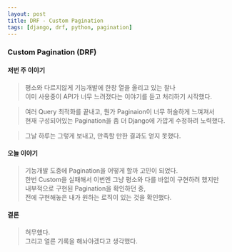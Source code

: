 ```yaml
---
layout: post
title: DRF - Custom Pagination
tags: [django, drf, python, pagination]
---
```


### Custom Pagination (DRF)

#### 저번 주 이야기

> 평소와 다르지않게 기능개발에 한창 열을 올리고 있는 찰나  
> 이미 사용중이 API가 너무 느려졌다는 이야기를 듣고 처리하기 시작했다.

> 여러 Query 최적화를 끝내고, 뭔가 Paginaion이 너무 허술하게 느껴져서  
> 현재 구성되어있는 Pagination을 좀 더 Django에 가깝게 수정하려 노력했다.  

> 그날 하루는 그렇게 보내고, 만족할 만한 결과도 얻지 못했다.

#### 오늘 이야기

> 기능개발 도중에 Pagination을 어떻게 할까 고민이 되었다.  
> 한번 Custom을 실패해서 이번엔 그냥 평소와 다를 바없이 구현하려 했지만  
> 내부적으로 구현된 Pagination을 확인하던 중,   
> 전에 구현해놓은 내가 원하는 로직이 있는 것을 확인했다.

#### 결론

> 허무했다.  
> 그리고 얼른 기록을 해놔야겠다고 생각했다.

